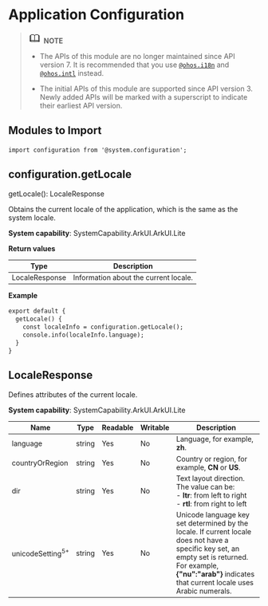 # Application Configuration

> ![icon-note.gif](public_sys-resources/icon-note.gif) **NOTE**
> - The APIs of this module are no longer maintained since API version 7. It is recommended that you use [`@ohos.i18n`](js-apis-i18n.md) and [`@ohos.intl`](js-apis-intl.md) instead.
>
> 
> - The initial APIs of this module are supported since API version 3. Newly added APIs will be marked with a superscript to indicate their earliest API version.


## Modules to Import


```
import configuration from '@system.configuration';
```


## configuration.getLocale

getLocale(): LocaleResponse

Obtains the current locale of the application, which is the same as the system locale.

**System capability**: SystemCapability.ArkUI.ArkUI.Lite

**Return values**

| Type | Description |
| -------- | -------- |
| LocaleResponse | Information about the current locale. |

**Example**

  ```
  export default {    
    getLocale() {        
      const localeInfo = configuration.getLocale();        
      console.info(localeInfo.language);    
    }
  }
```

## LocaleResponse

Defines attributes of the current locale.

**System capability**: SystemCapability.ArkUI.ArkUI.Lite

| Name  | Type  | Readable  | Writable  | Description                                      |
| ---- | ------ | ---- | ---- | ---------------------------------------- |
| language | string | Yes   | No   | Language, for example, **zh**.|
| countryOrRegion | string | Yes   | No   | Country or region, for example, **CN** or **US**.|
| dir | string | Yes   | No   | Text layout direction. The value can be:<br>- **ltr**: from left to right<br>- **rtl**: from right to left|
| unicodeSetting<sup>5+</sup> | string | Yes   | No   | Unicode language key set determined by the locale. If current locale does not have a specific key set, an empty set is returned.<br>For example, **{"nu":"arab"}** indicates that current locale uses Arabic numerals.|

